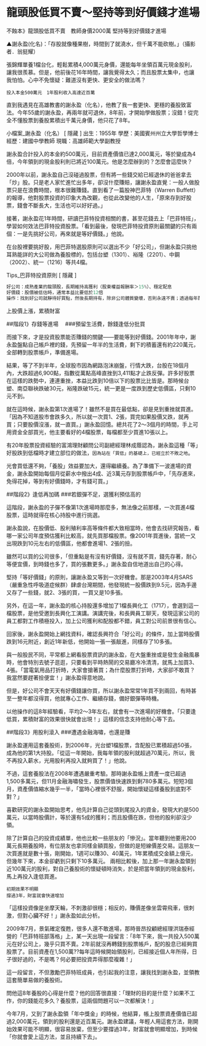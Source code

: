 # 龍頭股低買不賣～堅持等到好價錢才進場


不蝕本》龍頭股低買不賣　教師身價2000萬
堅持等到好價錢才進場



▲謝永盈(化名)：「存股就像種果樹，時間到了就澆水，但千萬不能砍樹。」（攝影者．翁挺耀）

張錦輝單養1檔台化，輕鬆累積4,000萬元身價，還能每年坐領百萬元現金股利，讓我很羨慕。但是，他前後花16年時間，讓我覺得太久；而且股票太集中，也讓我怕怕。心中不免懷疑：難道沒有更快、更安全的做法嗎？

`投入本金500萬元　1年股利收入高達近百萬`

直到我遇見在高雄教書的謝永盈（化名），他教了我一套更快、更穩的養股致富法。今年55歲的謝永盈，再兩年就可退休，8年前，才開始學做股票；沒錯！從完全不懂股票到養股累積出千萬元身價，他只花了8年。

小檔案_謝永盈（化名） [ 隱藏 ]
出生：1955年
學歷：美國賓州州立大學哲學博士 
經歷：建國中學教師
現職：高雄師範大學副教授



謝永盈合計投入的本金約500萬元，目前資產價值已達2,000萬元，等於變成為4倍，今年領到的現金股利則已將近100萬元。他是怎麼辦到的？怎麼會這麼快？

2000年以前，謝永盈自己沒碰過股票，但有將一些錢交給已經退休的爸爸拿去「炒」股。只是老人家忙進忙出多年，卻沒什麼賺賠，讓謝永盈直覺：一般人做股票只是在浪費時間，根本很難賺錢。直到看了一篇股神巴菲特（Warren Buffett）的報導，他對股票投資的印象大為改觀，也從此改變他的人生，「原來存到好股票，錢會不斷長大，生活也可以好好過。」

接著，謝永盈花1年時間，研讀巴菲特投資相關的書，甚至花錢去上「巴菲特班」，學習如何效法巴菲特投資股票。「看到最後，發現巴菲特投資原則最關鍵的只有兩個：一是先挑好公司，再來就是等好價錢。」他說。

在台股裡要挑好股，用巴菲特選股原則可以選出不少「好公司」，但謝永盈只挑他耳熟能詳的大公司做為養股標的，包括台塑（1301）、裕隆（2201）、中鋼（2002）、統一（1216）等共4檔。

Tips_巴菲特投資原則 [ 隱藏 ]
```c
好公司：成熟產業的龍頭股，長期維持高獲利（股東權益報酬率＞15%）、穩定配息
好價錢：股價被低估時，通常本益比要低於12倍
操作：找到好公司就靜待好買點，然後長期持有，除非公司體質變壞，否則永遠不賣；透過每年配股配息，加
```
上股價上漲，累積財富

##階段1》存錢等進場　
###預留生活費，餘錢逢低分批買

而接下來，才是投資股票能否賺錢的關鍵——要能等到好價錢。2001年年中，謝永盈盤點自己帳戶裡的錢，先預留一年半的生活費，剩下的積蓄還有約220萬元，全部轉到股票帳戶，準備進場。

結果，等了不到半年，全球股市因為網路泡沫崩盤，行情大跌，台股在18個月內，大跌超過6,900點，指數從萬點高峰直挫到3,411點才止跌反彈。許多好股票在這樣的跌勢中，連連重挫，本益比跌到10倍以下的股票比比皆是。那時候台塑、南亞聯袂跌破30元，裕隆跌破15元，統一更是一度跌到歷史低價區，只剩10元不到。

就在這時候，謝永盈第1次進場了！雖然不是買在最低點，卻是見到重挫就買進。「因為不知道股市會跌多久，所以就一次買1、2張，買完如果股價又跌，就再買；只要股價沒漲，就一直買。」謝永盈回憶。總共花了2～3個月的時間，手上可用資金全部買光，他主要看好的4檔股票，每檔都至少買進10張以上。

有20年股票投資經驗的富鴻理財顧問公司副總經理林成蔭認為，謝永盈這種「等」好股跌到低檔時才建立部位的做法，`因為站在「買低」的基礎上，已經立於不敗之地`。

光會買低還不夠，「養股」效益要加大，還得繼續養。為了準備下一波進場的資金，謝永盈開始每個月從薪水中撥出4成、近3萬元存到股票帳戶中，「先存進來，免得花掉，等到有好價錢時，才有錢可買。」

##階段2》逢低再加碼
###若銀彈不足，選獲利預估高的

這階段，謝永盈的子彈不像第1次進場時那麼多，無法像之前那樣，一次買進4檔股票，這時就得在核心持股中進行挑選。

謝永盈說，在股價低、股利殖利率高等條件都大致相當時，他會去找研究報告，看哪一家公司年度預估獲利比較高，就先買那檔股票。像2001年買進後，當統一又出現跌到10元左右的低價區，他都會進場1、2張的撿。

雖然可以買的公司很多，「但重點是有沒有好價錢，沒有就不買，錢先存著，耐心等便宜價，到時錢也多了，買的張數更多。」謝永盈自信地道出自己的心得。

堅持「等好價錢」的原則，讓謝永盈又等到一次好機會。那是2003年4月SARS（嚴重急性呼吸道症候群）肆虐台灣期間，他發現統一股價跌到9.5元，因為手邊又存了一些錢，就2、3張的買，一買又是10多張。

另外，在這一年，謝永盈的核心持股還多增加了1檔長興化工（1717），會選到這一檔股票，是他受邀到長興化工演講。演講完後，和長興員工聊天，發現這家公司的員工都對工作積極投入，加上公司獲利和配股都不錯，員工對公司前景很有信心。

回家後，謝永盈開始上網找資料，確認長興符合「好公司」的條件，加上當時股價跌到16元附近，創近1年新低，他開始一張一張敲進，同樣存了10多張。

與一般股民不同，平常都上網看股票資訊的謝永盈，在大盤重挫或是發生金融風暴時，他會特別去號子逛逛，只要看到平時熱鬧的交易廳冷冷清清，就馬上加買3、4張。「當電氣用品打折時，大家會搶著買；為什麼股票打折時，大家卻不敢買？我當然要趕著撿便宜！」謝永盈得意地說。

但是，好公司不會天天有好價錢讓你買，所以謝永盈常常1年買不到兩回，有時甚至一整年都沒得買，他就專心工作、繼續存錢，備好銀彈等時機。

以他操作的這8年經驗看，平均2～3年左右，就會有一次進場的好機會。「只要逢低買，累積財富的效果很快就會出現！」這樣的信念支持他耐心等下去。

##階段3》用股利滾入
###遭遇金融海嘯，也還是賺

謝永盈運用這套養股術，到2006年，光台塑1檔股票，含配股已累積超過50張，成為他的第1大持股。「從這一年開始，我每年領的股利就超過70萬元，所以，我不再投入薪水，光用股利再投入就夠買了！」他說。

不過，這套養股法在2008年遭遇嚴重考驗。那時謝永盈帳上資產一度已超過1,500多萬元，但11月金融海嘯發生，股票價值快速跌到剩780多萬元。短短3個月，資產價值縮水幾乎一半，「當時心裡很不舒服，開始懷疑這樣養股到底對不對？」

喜歡研究的謝永盈開始思考，他先計算自己從頭到尾投入的資金，發現大約是500萬元，以當時股價計，等於還有5成的獲利；而且股價在跌，但他的股利卻沒少領。

除了計算自己的投資成績單，他也比較一些朋友的「慘況」。當年聽到他要用200萬元長期養股時，有位朋友也拿同樣金額買股，但做的是短線價差交易。這朋友一次買進就是數十張，剛開始，1週可以賺30、40萬元，1年累積成交金額上億元，但幾年下來，本金卻虧到只剩下10多萬元。
兩相比較後，加上那一年謝永盈領到近100萬元的股利，對自己養股術的懷疑頓時消失，於是把當年領到的現金股利，馬上再投入逢低買進。
```
初期效果不明顯
撐過3年，財富就會快速增加
```

「這樣投資像是坐摩天輪，不刺激卻很穩；相反的，賺價差像坐雲霄飛車，很刺激，但對心臟不好！」謝永盈如此分析。

2009年7月，景氣確定復甦，很多人還不敢進場，那時晉昂投顧總經理洪瑞泰經營的「巴菲特班部落格」上，某一天出現一段留言：「8年下來，我一共投入500萬元在好公司上，幾乎只買不賣。2年前就沒再轉錢到股票帳戶，配的股息已經夠買股票了。目前資產在1,500萬??每年這時候開始領股利，已經接近個人年所得，日子很好過的，不是嗎？何必要把投資弄得那麼複雜！」

這一段留言，不但激勵巴菲特班成員，也引起我的注意，讓我找到謝永盈，並領教這套簡單易做的養股術。

問他這8年養股的心得是什麼？他的回答很直接：「理財的目的是什麼？如果不工作，你的錢能花多久？養股票，這兩個問題可以一次都解決！」 

今年7月，又到了謝永盈領「年中獎金」的時候，他結算，帳上股票資產價值已超過2,000萬元，領到的股利還是近百萬元。謝永盈建議，年輕人用這套方法，剛開始效果可能不明顯，很容易放棄，但至少要撐過3年，財富就會明顯增加，到時候「你就會愛上這方法，並且持續下去」。


